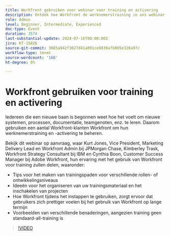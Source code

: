 ```yaml
---
title: Workfront gebruiken voor webinar voor training en activering
description: Ontdek hoe Workfront de werknemerstraining in ons webinar op aanvraag verbetert. Geniet van inzichten van JPMorgan Chase, IBM en Adobe Workfront experts over het creëren van op maat gemaakte paden, het organiseren van materialen en het inzetten van Workfront voor effectieve instaptoegang en langetermijnadoptie.
role: Admin
level: Beginner, Intermediate, Experienced
doc-type: Event
duration: 3574
last-substantial-update: 2024-07-16T00:00:00Z
jira: KT-15826
source-git-commit: 3685a942f3027d41a891ce8830afb085e328a97c
workflow-type: tm+mt
source-wordcount: '168'
ht-degree: 0%

---
```



# Workfront gebruiken voor training en activering

Iedereen die een nieuwe baan is begonnen weet hoe het voelt om nieuwe systemen, processen, documentatie, teamgenoten, enz. te leren. Daarom gebruiken een aantal Workfront-klanten Workfront om hun werknemerstraining en -activering te beheren.

Bekijk dit webinar op aanvraag, waar Kurt Jones, Vice President, Marketing Delivery Lead en Workfront Admin bij JPMorgan Chase, Kimberley Trask, Workfront Strategy Consultant bij IBM en Cynthia Boon, Customer Success Manager bij Adobe Workfront, hun ervaring met het gebruik van Workfront voor training zullen delen, waaronder:

* Tips voor het maken van trainingspaden voor verschillende rollen- of ontwikkelingsniveaus
* Ideeën voor het organiseren van uw trainingsmateriaal en het inschakelen van projecten
* Hoe Workfront tijdens het instappen te gebruiken, zorgt ervoor dat gebruikers zich prettiger voelen bij het gebruik van Workfront op lange termijn
* Voorbeelden van verschillende benaderingen, aangezien training geen standaard-all-training is

>[!VIDEO](https://video.tv.adobe.com/v/3431020/?learn=on)
